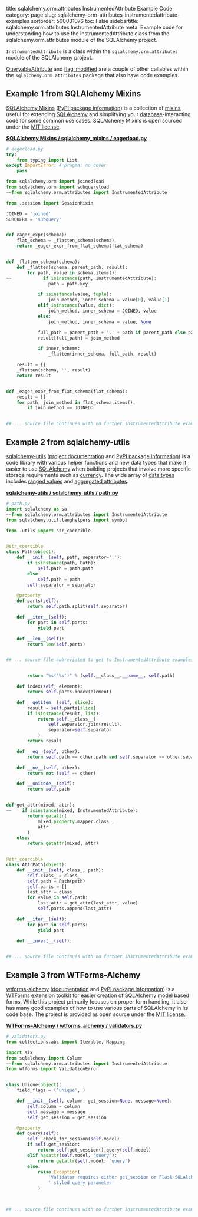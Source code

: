 title: sqlalchemy.orm.attributes InstrumentedAttribute Example Code
category: page
slug: sqlalchemy-orm-attributes-instrumentedattribute-examples
sortorder: 500031076
toc: False
sidebartitle: sqlalchemy.orm.attributes InstrumentedAttribute
meta: Example code for understanding how to use the InstrumentedAttribute class from the sqlalchemy.orm.attributes module of the SQLAlchemy project.


`InstrumentedAttribute` is a class within the `sqlalchemy.orm.attributes` module of the SQLAlchemy project.

<a href="/sqlalchemy-orm-attributes-queryableattribute-examples.html">QueryableAttribute</a>
and
<a href="/sqlalchemy-orm-attributes-flag-modified-examples.html">flag_modified</a>
are a couple of other callables within the `sqlalchemy.orm.attributes` package that also have code examples.

## Example 1 from SQLAlchemy Mixins
[SQLAlchemy Mixins](https://github.com/absent1706/sqlalchemy-mixins)
([PyPI package information](https://pypi.org/project/sqlalchemy-mixins/))
is a collection of
[mixins](https://stackoverflow.com/questions/533631/what-is-a-mixin-and-why-are-they-useful)
useful for extending [SQLAlchemy](/sqlalchemy.html) and simplifying
your [database](/databases.html)-interacting code for some common
use cases. SQLAlchemy Mixins is open sourced under the
[MIT license](https://github.com/absent1706/sqlalchemy-mixins/blob/master/LICENSE.txt).

[**SQLAlchemy Mixins / sqlalchemy_mixins / eagerload.py**](https://github.com/absent1706/sqlalchemy-mixins/blob/master/sqlalchemy_mixins/./eagerload.py)

```python
# eagerload.py
try:
    from typing import List
except ImportError: # pragma: no cover
    pass

from sqlalchemy.orm import joinedload
from sqlalchemy.orm import subqueryload
~~from sqlalchemy.orm.attributes import InstrumentedAttribute

from .session import SessionMixin

JOINED = 'joined'
SUBQUERY = 'subquery'


def eager_expr(schema):
    flat_schema = _flatten_schema(schema)
    return _eager_expr_from_flat_schema(flat_schema)


def _flatten_schema(schema):
    def _flatten(schema, parent_path, result):
        for path, value in schema.items():
~~            if isinstance(path, InstrumentedAttribute):
                path = path.key

            if isinstance(value, tuple):
                join_method, inner_schema = value[0], value[1]
            elif isinstance(value, dict):
                join_method, inner_schema = JOINED, value
            else:
                join_method, inner_schema = value, None

            full_path = parent_path + '.' + path if parent_path else path
            result[full_path] = join_method

            if inner_schema:
                _flatten(inner_schema, full_path, result)

    result = {}
    _flatten(schema, '', result)
    return result


def _eager_expr_from_flat_schema(flat_schema):
    result = []
    for path, join_method in flat_schema.items():
        if join_method == JOINED:


## ... source file continues with no further InstrumentedAttribute examples...

```


## Example 2 from sqlalchemy-utils
[sqlalchemy-utils](https://github.com/kvesteri/sqlalchemy-utils)
([project documentation](https://sqlalchemy-utils.readthedocs.io/en/latest/)
and
[PyPI package information](https://pypi.org/project/SQLAlchemy-Utils/))
is a code library with various helper functions and new data types
that make it easier to use [SQLAlchemy](/sqlalchemy.html) when building
projects that involve more specific storage requirements such as
[currency](https://sqlalchemy-utils.readthedocs.io/en/latest/data_types.html#module-sqlalchemy_utils.types.currency).
The wide array of
[data types](https://sqlalchemy-utils.readthedocs.io/en/latest/data_types.html)
includes [ranged values](https://sqlalchemy-utils.readthedocs.io/en/latest/range_data_types.html)
and [aggregated attributes](https://sqlalchemy-utils.readthedocs.io/en/latest/aggregates.html).

[**sqlalchemy-utils / sqlalchemy_utils / path.py**](https://github.com/kvesteri/sqlalchemy-utils/blob/master/sqlalchemy_utils/./path.py)

```python
# path.py
import sqlalchemy as sa
~~from sqlalchemy.orm.attributes import InstrumentedAttribute
from sqlalchemy.util.langhelpers import symbol

from .utils import str_coercible


@str_coercible
class Path(object):
    def __init__(self, path, separator='.'):
        if isinstance(path, Path):
            self.path = path.path
        else:
            self.path = path
        self.separator = separator

    @property
    def parts(self):
        return self.path.split(self.separator)

    def __iter__(self):
        for part in self.parts:
            yield part

    def __len__(self):
        return len(self.parts)


## ... source file abbreviated to get to InstrumentedAttribute examples ...


        return "%s('%s')" % (self.__class__.__name__, self.path)

    def index(self, element):
        return self.parts.index(element)

    def __getitem__(self, slice):
        result = self.parts[slice]
        if isinstance(result, list):
            return self.__class__(
                self.separator.join(result),
                separator=self.separator
            )
        return result

    def __eq__(self, other):
        return self.path == other.path and self.separator == other.separator

    def __ne__(self, other):
        return not (self == other)

    def __unicode__(self):
        return self.path


def get_attr(mixed, attr):
~~    if isinstance(mixed, InstrumentedAttribute):
        return getattr(
            mixed.property.mapper.class_,
            attr
        )
    else:
        return getattr(mixed, attr)


@str_coercible
class AttrPath(object):
    def __init__(self, class_, path):
        self.class_ = class_
        self.path = Path(path)
        self.parts = []
        last_attr = class_
        for value in self.path:
            last_attr = get_attr(last_attr, value)
            self.parts.append(last_attr)

    def __iter__(self):
        for part in self.parts:
            yield part

    def __invert__(self):


## ... source file continues with no further InstrumentedAttribute examples...

```


## Example 3 from WTForms-Alchemy
[wtforms-alchemy](git@github.com:kvesteri/wtforms-alchemy.git)
([documentation](https://wtforms-alchemy.readthedocs.io/en/latest/)
and
[PyPI package information](https://pypi.org/project/WTForms-Alchemy/))
is a [WTForms](https://wtforms.readthedocs.io/en/2.2.1/) extension toolkit
for easier creation of [SQLAlchemy](/sqlalchemy.html) model based forms.
While this project primarily focuses on proper form handling, it also
has many good examples of how to use various parts of SQLAlchemy in
its code base. The project is provided as open source under the
[MIT license](https://github.com/kvesteri/wtforms-alchemy/blob/master/LICENSE).

[**WTForms-Alchemy / wtforms_alchemy / validators.py**](https://github.com/kvesteri/wtforms-alchemy/blob/master/wtforms_alchemy/./validators.py)

```python
# validators.py
from collections.abc import Iterable, Mapping

import six
from sqlalchemy import Column
~~from sqlalchemy.orm.attributes import InstrumentedAttribute
from wtforms import ValidationError


class Unique(object):
    field_flags = ('unique', )

    def __init__(self, column, get_session=None, message=None):
        self.column = column
        self.message = message
        self.get_session = get_session

    @property
    def query(self):
        self._check_for_session(self.model)
        if self.get_session:
            return self.get_session().query(self.model)
        elif hasattr(self.model, 'query'):
            return getattr(self.model, 'query')
        else:
            raise Exception(
                'Validator requires either get_session or Flask-SQLAlchemy'
                ' styled query parameter'
            )



## ... source file continues with no further InstrumentedAttribute examples...

```

